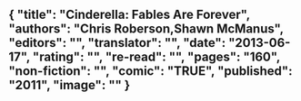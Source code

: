 {
 "title": "Cinderella: Fables Are Forever",
 "authors": "Chris Roberson,Shawn McManus",
 "editors": "",
 "translator": "",
 "date": "2013-06-17",
 "rating": "",
 "re-read": "",
 "pages": "160",
 "non-fiction": "",
 "comic": "TRUE",
 "published": "2011",
 "image": ""
}
---

